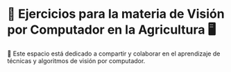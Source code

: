 # 🌾 Ejercicios para la materia de Visión por Computador en la Agricultura 🖥️

🌱 Este espacio está dedicado a compartir y colaborar en el aprendizaje de técnicas y algoritmos de visión por computador. 
